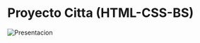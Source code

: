 # Proyecto Citta (HTML-CSS-BS)
![Presentacion](https://user-images.githubusercontent.com/93441362/142059781-75751bba-2d05-4c95-b51f-d8e1c033c2d5.png)
